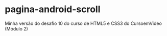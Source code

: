 # pagina-android-scroll
 Minha versão do desafio 10 do curso de HTML5 e CSS3 do CursoemVideo (Módulo 2)

